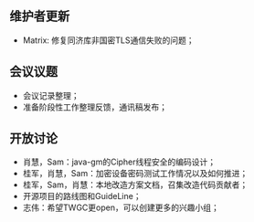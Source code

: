 ## 维护者更新
- Matrix: 修复同济库非国密TLS通信失败的问题；
  
## 会议议题
- 会议记录整理；
- 准备阶段性工作整理反馈，通讯稿发布；
  
## 开放讨论
- 肖慧，Sam：java-gm的Cipher线程安全的编码设计；
- 桂军，肖慧，Sam：加密设备密码测试工作情况以及如何推进；
- 桂军，Sam，肖慧：本地改造方案文档，召集改造代码贡献者；
- 开源项目的路线图和GuideLine；
- 志伟：希望TWGC更open，可以创建更多的兴趣小组；